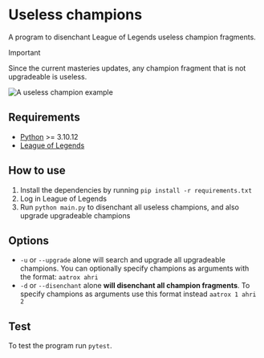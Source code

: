 # Useless champions

A program to disenchant League of Legends useless champion fragments.

> [!IMPORTANT]
> Since the current masteries updates, any champion fragment that is not upgradeable is useless.

![A useless champion example](https://images.contentstack.io/v3/assets/blt187521ff0727be24/blt21051e981c6ebb3f/60ee1226730ed71c59413b01/sona-color-splash.jpg)

## Requirements

- [Python](https://www.python.org/downloads/) >= 3.10.12
- [League of Legends](https://www.leagueoflegends.com/)

## How to use

1. Install the dependencies by running `pip install -r requirements.txt`
2. Log in League of Legends
3. Run `python main.py` to disenchant all useless champions, and also upgrade upgradeable champions

## Options

- `-u` or `--upgrade` alone will search and upgrade all upgradeable champions. You can optionally specify champions as arguments with the format: `aatrox ahri`
- `-d` or `--disenchant` alone **will disenchant all champion fragments**. To specify champions as arguments use this format instead `aatrox 1 ahri 2`

## Test

To test the program run `pytest`.